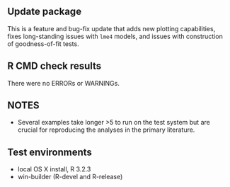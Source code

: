 ## Update package
This is a feature and bug-fix update that adds new plotting capabilities, fixes long-standing issues with `lme4` models, and issues with construction of goodness-of-fit tests.

## R CMD check results
There were no ERRORs or WARNINGs. 

## NOTES 

* Several examples take longer >5 to run on the test system but are crucial for reproducing the analyses in the primary literature.

## Test environments
* local OS X install, R 3.2.3
* win-builder (R-devel and R-release)